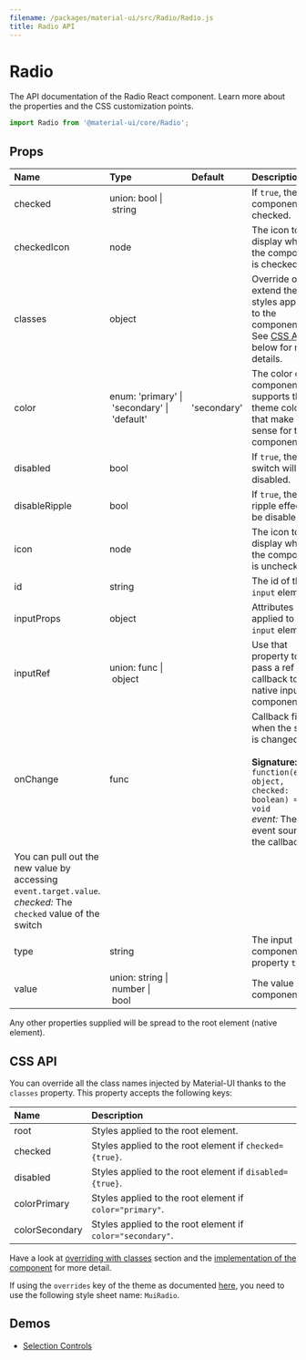 ```yaml
---
filename: /packages/material-ui/src/Radio/Radio.js
title: Radio API
---
```


<!--- This documentation is automatically generated, do not try to edit it. -->

# Radio

<p class="description">The API documentation of the Radio React component. Learn more about the properties and the CSS customization points.</p>

```js
import Radio from '@material-ui/core/Radio';
```



## Props

| Name | Type | Default | Description |
|:-----|:-----|:--------|:------------|
| <span class="prop-name">checked</span> | <span class="prop-type">union:&nbsp;bool&nbsp;&#124;<br>&nbsp;string<br></span> |   | If `true`, the component is checked. |
| <span class="prop-name">checkedIcon</span> | <span class="prop-type">node</span> |   | The icon to display when the component is checked. |
| <span class="prop-name">classes</span> | <span class="prop-type">object</span> |   | Override or extend the styles applied to the component. See [CSS API](#css-api) below for more details. |
| <span class="prop-name">color</span> | <span class="prop-type">enum:&nbsp;'primary'&nbsp;&#124;<br>&nbsp;'secondary'&nbsp;&#124;<br>&nbsp;'default'<br></span> | <span class="prop-default">'secondary'</span> | The color of the component. It supports those theme colors that make sense for this component. |
| <span class="prop-name">disabled</span> | <span class="prop-type">bool</span> |   | If `true`, the switch will be disabled. |
| <span class="prop-name">disableRipple</span> | <span class="prop-type">bool</span> |   | If `true`, the ripple effect will be disabled. |
| <span class="prop-name">icon</span> | <span class="prop-type">node</span> |   | The icon to display when the component is unchecked. |
| <span class="prop-name">id</span> | <span class="prop-type">string</span> |   | The id of the `input` element. |
| <span class="prop-name">inputProps</span> | <span class="prop-type">object</span> |   | Attributes applied to the `input` element. |
| <span class="prop-name">inputRef</span> | <span class="prop-type">union:&nbsp;func&nbsp;&#124;<br>&nbsp;object<br></span> |   | Use that property to pass a ref callback to the native input component. |
| <span class="prop-name">onChange</span> | <span class="prop-type">func</span> |   | Callback fired when the state is changed.<br><br>**Signature:**<br>`function(event: object, checked: boolean) => void`<br>*event:* The event source of the callback.
 You can pull out the new value by accessing `event.target.value`.<br>*checked:* The `checked` value of the switch |
| <span class="prop-name">type</span> | <span class="prop-type">string</span> |   | The input component property `type`. |
| <span class="prop-name">value</span> | <span class="prop-type">union:&nbsp;string&nbsp;&#124;<br>&nbsp;number&nbsp;&#124;<br>&nbsp;bool<br></span> |   | The value of the component. |

Any other properties supplied will be spread to the root element (native element).

## CSS API

You can override all the class names injected by Material-UI thanks to the `classes` property.
This property accepts the following keys:


| Name | Description |
|:-----|:------------|
| <span class="prop-name">root</span> | Styles applied to the root element.
| <span class="prop-name">checked</span> | Styles applied to the root element if `checked={true}`.
| <span class="prop-name">disabled</span> | Styles applied to the root element if `disabled={true}`.
| <span class="prop-name">colorPrimary</span> | Styles applied to the root element if `color="primary"`.
| <span class="prop-name">colorSecondary</span> | Styles applied to the root element if `color="secondary"`.

Have a look at [overriding with classes](/customization/overrides/#overriding-with-classes) section
and the [implementation of the component](https://github.com/mui-org/material-ui/tree/master/packages/material-ui/src/Radio/Radio.js)
for more detail.

If using the `overrides` key of the theme as documented
[here](/customization/themes/#customizing-all-instances-of-a-component-type),
you need to use the following style sheet name: `MuiRadio`.

## Demos

- [Selection Controls](/demos/selection-controls/)

